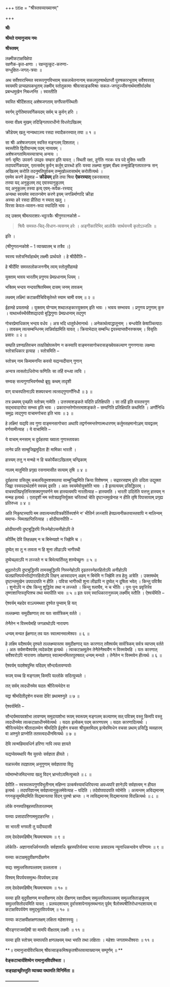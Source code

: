 +++
title = "श्रीस्तवव्याख्यानम्"

+++


**श्रीः**

**श्रीमते रामानुजाय नमः**

**श्रीस्तवम्**

लक्ष्मीकटाक्षविक्षेपा  
रक्षणैक-कृत-क्षणाः ।
रक्षन्तूत्कूट-करुणा-  
सन्धुक्षित-जगत्-त्रयाः ॥

अथ सर्वेश्वराभिमत स्वरूपगुणविभवाम् सकलचेतनानाम् सकलपुरुषार्थप्राप्तौ पुरुषकारभूताम् सर्वेश्वरवत् स्वयमपि प्राप्यप्रापकभूताम् लक्ष्मीम् स्तोतुकामाः श्रीवत्साङ्कमिश्राः सकल-जगदुज्जीवनार्थमाशीर्वादमेव प्रबन्धमुखेन निबध्नन्ति । स्वस्तीति

स्वस्ति श्रीर्दिशताद् अशेषजगताम् सर्गोपसर्गस्थितीः

स्वर्गम् दुर्गतिमापवर्गिकपदम् सर्वम् च कुर्वन् हरिः ।

यस्या वीक्ष्य मुखम् तदिङ्गितपराधीनो विधत्तेऽखिलम्

क्रीडेयम् खलु नान्यथाऽस्य रसदा स्यादैकरस्यात् तया ॥ १ ॥

सा श्रीः अशेषजगताम् स्वस्ति मङ्गलम् दिशतात् ।  
स्वस्तीति द्वितीयान्तम् पदम् नाव्ययम् ।  
अशेषजगतामित्यस्यात्राप्य् अन्वयः ।  
सर्गः सृष्टिः उपसर्गः उपद्रवः सम्हार इति यावत् । स्थिती रक्षा, दुर्गतिः नरकः यत्र पदे मुक्तिः भवति तदापवर्गिकपदम्, एतत्सर्वम् कुर्वन् कर्तुम् प्रारब्धो हरिः यस्या लक्ष्म्या मुखम् वीक्ष्य तन्मुखेङ्गितपरतन्त्रः सन् अखिलम् करोति तदनुमतिपूर्वकम् तन्मुखोल्लासार्थम् करोतीत्यर्थः ।  
एवमेव करणे हेतुमाह – **क्रीडेयम्** इति तया श्रिया **ऐकरस्यात्** एकरसत्वात्  
तस्या यद् अनुकूलम् तद् एवास्यानुकूलम्  
यद् अनुकूलम् तस्या इत्य् एवम्-रूपैक-रस्याद्  
अन्यथा स्वयमेव स्वातन्त्र्येण करणे इयम् जगन्निर्माणादि क्रीडा  
अस्याः हरे रसदा प्रीतिदा न स्यात् खलु ।  
विरसा केवल-व्यसन-रूपा स्यादिति भावः ।  

तद् उक्तम् श्रीमत्पराशर-भट्टारकैः श्रीगुणरत्नकोशे –

> श्रियैः समस्त-चिद्-विधान-व्यसनम् हरेः ।
अङ्गीकारिभिर् आलोकैः सार्थयन्त्यै कृतोऽञ्जलिः ॥ 

इति ।

(श्रीगुणरत्नकोशे – 1 व्याख्यातम् च तत्रैव ।)

स्वस्य स्तोत्रनिर्वाहार्थम् लक्ष्मीः प्रार्थयते । हे श्रीर्देवीति –

हे श्रीर्देवि! समस्तलोकजननीम् त्वाम् स्तोतुमीहामहे

युक्ताम् भावय भारतीम् प्रगुणय प्रेमप्रधानाम् धियम् ।

भक्तिम् भन्दय नन्दयाश्रितमिमम् दासम् जनम् तावकम्

लक्ष्यम् लक्ष्मि! कटाक्षवीचिविसृतेस्ते स्याम चामी वयम् ॥ २ ॥

ईहामहे प्रयतामहे । युक्ताम् योग्याम् शब्दालङ्कारयुक्ताम् इति भावः । भावय सम्भावय । प्रगुणय प्रगुणाम् कुरु । याथार्थ्यस्थैर्यवैशद्यादयो बुद्धिगुणाः प्रेमप्रधानाम् तद्गुण

गोचरप्रेमाधिकाम् भन्दय वर्धय । अत्र भदि धातुर्वर्धमानार्थः । अनेकार्थत्वाद्धातूनाम् । बन्धयेति केषाञ्चित्पाठः । तावकम् त्वत्सम्बन्धिनम् त्वन्निर्वाह्यमिति यावत् । क्रियाभेदात् सम्बन्धि द्वयस्याप्यपौनरुक्त्यम् । विसृतिः प्रसारः ॥ २ ॥

सम्प्रति प्रश्नप्रतिवचन तत्प्रतिक्षेपरूपेण न कस्यापि वाङ्मनसागोचरासङ्ख्येयकल्याण गुणगणायाः लक्ष्म्याः स्तोत्राधिकार इत्याह ।
स्तोत्रमिति –

स्तोत्रम् नाम किमामनन्ति कवयो यद्यन्यदीयान् गुणान्

अन्यत्र त्वसतोऽधिरोप्य फणितिः सा तर्हि वन्ध्या त्वयि ।

सम्यक् सत्यगुणाभिवर्णमथो ब्रूयुः कथम् तादृशी

वाग् वाचस्पतिनाऽपि शक्यरचना त्वत्सद्गुणार्णोनिधौ ॥ ३ ॥

तत्र प्रथमम् पृच्छति स्तोत्रम् नामेति । उत्तरमाशङ्कते यदिति प्रतिक्षिपति । सा तर्हि इति वास्तवगुण सद्भावादारोपा सम्भव इति भावः । प्रकारान्तरेणोत्तरमाशङ्कते – सम्यगिति प्रतिक्षिपति कथमिति । अर्णोनिधिः समुद्रः त्वद्गुणा वाचामगोचरा इति भावः ॥ ३ ॥

हे लक्ष्मि! यद्यपि तव गुणा वाङ्मनसागोचरा अथापि तद्वर्णनमन्तरेणात्मधारणम् कर्तुमसहमानोऽहम् यावद्वलम् वर्णयामीत्याह । ये वाचामिति –

ये वाचाम् मनसाम् च दुर्ग्रहतया ख्याता गुणास्तावकाः

तानेव प्रति साम्बुजिह्वमुदिता है! मामिका भारती ।

हास्यम् तत्तु न मन्महे न हि चकोर्येकाऽखिलाम् चन्द्रिकाम्

नालम् मातुमिति प्रगृह्य रसनामासीत सत्याम् तृषि ॥ ४ ॥

दुर्ग्रहतया ग्रसितुम् कबलयितुमशक्यतया साम्बुजिह्वमिति क्रिया विशेषणम् । सद्रवरसज्ञम् इति उदिता उद्युक्ता जिह्वा रस्यपदार्थदर्शने स्वयम् द्रवति । अतः स्वयमेवोयुक्तेति भावः । है इत्यत्ययम् प्रसिद्धिपरम् । वाचस्पतिप्रभृतिभिरशक्यगुणवर्णने मम हास्यत्वमपि नारतीत्याह – हास्यमति । भारती उदितेति यत्तत्तु हास्यम् न मन्मह इत्यर्थः । एतादृशी मम स्तोत्रप्रवृत्तिर्युक्ता चरितार्था चेति दृष्टान्तमुखेनाह न हीति तृषि पिपासायाम् प्रगृह्य प्रतिरुध्य ॥ ४ ॥

अति निकृष्टस्यापि मम तवात्यन्तपवित्रकीर्तिस्पर्शने न’ भीतिर्न लज्जापि हेयप्रत्यनीकतयास्तवापि न मालिन्यम् ममाप्य- भिमतप्राप्तिरित्याह । क्षोदीयानपीति –

क्षोदीयानपि दुष्टबुद्धिरपि निःस्नेहोऽप्यनीहोऽपि ते

कीर्तिम् देवि लिहन्नहम् न च बिभेम्यज्ञो न जिह्रेमि च ।

दुष्येत् सा तु न तावता न हि शुना लीढाऽपि भागीरथी

दुष्येच्छ्वाऽपि न लज्जते न च बिभेत्यार्तिस्तु शाम्येच्छुनः ॥ ५ ॥

क्षुद्रतरोऽपि दुष्टबुद्धिरपि तामसबुद्धिरपि निस्स्नेहोऽपि दृढतरस्नेहरहितोऽपि अनीहोऽपि फलप्राप्तिपर्यन्तोद्योगरहितोऽपि लिहन् आस्वादयन् अहम् न बिभेमि न जिह्रेमि तत्र हेतुः अत्रेति । उक्तमर्थम् दृष्टान्तमुखेन उपपादयति न हीति । पवित्रा भागीरथी शुना लीढापि न दुष्येत् न दूषिता भवेत् । किन्तु पवित्रैव । शुनोऽपि न दोषः किन्तु शुद्धिरेव तथा न लज्जते । किन्तु श्लाघैव, न च भीतिः । पुनः पुनः प्रवृत्तिरेव तृष्णाशान्तिस्तृप्तिश्च तथा ममापीति भावः ॥ ५ ॥ इतः परम् स्वाधिकारानुरूपम् लक्ष्मीम् स्तौति । ऐश्वर्यमिति –

ऐश्वर्यम् महदेव वाऽल्पमथवा दृश्येत पुम्साम् हि यत्

तल्लक्ष्म्याः समुदीक्षणात् तव यतः सार्वत्रिकम् वर्तते ।

तेनैतेन न विस्मयेमहि जगन्नाथोऽपि नारायणः

धन्यम् मन्यत ईक्षणात् तव यतः स्वात्मानमात्मेश्वरः ॥ ६ ॥

हे लक्ष्मि यदैश्वर्यम् दृश्यते तल्लक्ष्म्यास्तव समुदीक्षणाद् यतः कारणात् तवैश्वर्यम् सार्वत्रिकम् सर्वत्र व्याप्तम् वर्तते । अतः सर्वमप्यैश्वर्यम् त्वदेकदेश इत्यर्थः । त्वत्कटाक्षमूलेन तेनैतेनैश्वर्येण न विस्मयेमहि । यतः कारणात् सर्वेश्वरोऽपि नारायणः तवेक्षणात् स्वात्मानमितरपुरुषवत् धन्यम् मन्यते । तेनैतेन न विस्मयेन हीत्यर्थः ॥ ६ ॥

ऐश्वर्यम् यदशेषपुम्सि यदिदम् सौन्दर्यलावण्ययोः

रूपम् यच्च हि मङ्गलम् किमपि यल्लोके सदित्युच्यते ।

तत् सर्वम् त्वदधीनमेव यदतः श्रीरित्यभेदेन वा

यद्वा श्रीमदितीदृशेन वचसा देवि! प्रथामश्नुते ॥ ७ ॥

ऐश्वर्यमिति –

सौन्दर्यमवयवशोभा लावण्यम् समुदायशोभा रूपम् स्वरूपम् मङ्गलम् कल्याणम् सत् पवित्रम् वस्तु किमपि वस्तु त्वदधीनमेव त्वत्कटाक्षाधीनमेवेत्यर्थः । यदतः इत्येकम् पदम् कारणपरम् । यदतः कारणादित्यर्थः । श्रीरित्यभेदेन श्रीतादात्म्येन श्रीमदिति ईदृशेन वचसा श्रीयुक्तमिदम् इत्येवम्विधेन वचसा प्रथाम् प्रसिद्धि व्यवहारम् वा अश्नुते प्राप्नोति ततस्त्वदधीनमित्यर्थः ॥ ७ ॥

देवि त्वन्महिमावधिर्न हरिणा नापि त्वया ज्ञायते

यद्यप्येवमथापि नैव युवयोः सर्वज्ञता हीयते ।

यन्नास्त्येव तदज्ञताम् अनुगुणाम् सर्वज्ञताया विदुः

व्योमाम्भोजमिदन्तया खलु विदन् भ्रान्तोऽयमित्युच्यते ॥ ८ ॥

देवीति – स्वरूपरूपगुणविभूतीनाम् महिम्ना उत्कर्षस्यावधिरियत्त्या अवध्यपरि ज्ञानेऽपि सर्वज्ञत्वम् न हीयत इत्यर्थः । तदपरिज्ञानम् सर्वज्ञत्वानुकूलमेवेत्याह – यदिति । तदेवोपपादयति व्योमेति । अत्यन्तम् अविद्यमानम् गगनकुसुममिदमिति विद्यमानतया विदन् पुरुषो भ्रान्तः । न त्वविद्यमानम् विद्यमानतया विदन्नित्यर्थः ॥ ८ ॥

लोके वनस्पतिबृहस्पतितारतम्यम्

यस्याः प्रसादपरिणाममुदाहरन्ति ।

सा भारती भगवती तु यदीयदासी

ताम् देवदेवमहिषीम् श्रियमाश्रयामः ॥ ९ ॥

लोकेति- अज्ञानावधिर्वनस्पतिः सर्वज्ञावधिः बृहस्पतिर्यस्या भारत्याः प्रसादस्य न्यूनाधिकभावेन परिणामः ॥ ९ ॥

यस्याः कटाक्षमृदुवीक्षणदीक्षणेन

सद्यः समुल्लसितपल्लवम् उल्ललास ।

विश्वम् विपर्ययसमुत्थ-विपर्ययम् प्राक्

ताम् देवदेवमहिषीम् श्रियमाश्रयामः ॥ १० ॥

यस्या इति मृदुवीक्षणम् मन्दवीक्षणम् तदेव दीक्षणम् रक्षादीक्षम्
समुल्लसितपल्लवम् समुल्लसिताङ्कुरम् समुल्लसितोदयमिति यावत् । प्रलयदशायाम् दुर्वासशापेनामृतमथनात् पूर्वम् त्रैलोक्यश्रीतिरोधानदशायाम् वा कटाक्षविपर्ययेण समुद्भूतविपर्ययम् ॥ १० ॥

यस्याः कटाक्षवीक्षाक्षणलक्षम् लक्षिता महेशास्स्युः ।

श्रीरङ्गराजमहिषी सा मामपि वीक्षताम् लक्ष्मीः ॥ ११ ॥

यस्या इति स्तोत्रम् समापयति क्षणलक्ष्यम् यथा भवति तथा लक्षिताः । महेशाः जगतामधीश्वराः ॥ ११ ॥

**॥ रामानुजार्यविरचितम् श्रीवत्साङ्कमिश्रकृतश्रीस्तवव्याख्यानम् सम्पूर्णम् ॥ **

**वेङ्कटाचार्यशिष्येन रामानुजविपश्चिता ।**

**सङ्ग्रहाच्छ्रीस्तुति व्याख्या यथामति विनिर्मिता ॥**

**———————–**


